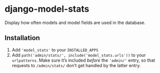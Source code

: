 # django-model-stats

Display how often models and model fields are used in the database.

## Installation

1.  Add `'model_stats'` to your `INSTALLED_APPS`
2.  Add `path('admin/stats/', include('model_stats.urls'))` to your
    `urlpatterns`. Make sure it’s included *before* the `'admin/'` entry, so
    that requests to `/admin/stats/` don’t get handled by the latter entry.
